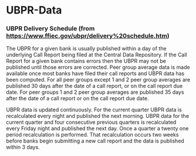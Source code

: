 # UBPR-Data

### UBPR Delivery Schedule (from https://www.ffiec.gov/ubpr/delivery%20schedule.htm)
The UBPR for a given bank is usually published within a day of the underlying Call Report being filed at the Central Data Repository. If the Call Report for a given bank contains errors then the UBPR may not be published until those errors are corrected. Peer group average data is made available once most banks have filed their call reports and UBPR data has been computed. For all peer groups except 1 and 2 peer group averages are published 30 days after the date of a call report, or on the call report due date. For peer groups 1 and 2 peer group averages are published 35 days after the date of a call report or on the call report due date.

UBPR data is updated continuously. For the current quarter UBPR data is recalculated every night and published the next morning. UBPR data for the current quarter and four consecutive previous quarters is recalculated every Friday night and published the next day. Once a quarter a twenty one period recalculation is performed. That recalculation occurs two weeks before banks begin submitting a new call report and the data is published within 3 days. 